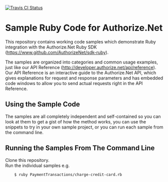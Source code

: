 [![Travis CI Status](https://api.travis-ci.org/AuthorizeNet/sample-code-ruby.svg?branch=master)](https://travis-ci.org/AuthorizeNet/sample-code-ruby)
# Sample Ruby Code for Authorize.Net
This repository contains working code samples which demonstrate Ruby integration with the Authorize.Net Ruby SDK (https://www.github.com/AuthorizeNet/sdk-ruby).

The samples are organized into categories and common usage examples, just like our API Reference (http://developer.authorize.net/api/reference). Our API Reference is an interactive guide to the Authorize.Net API, which gives explanations for request and response parameters and has embedded code windows to allow you to send actual requests right in the API Reference.


## Using the Sample Code

The samples are all completely independent and self-contained so you can look at them to get a gist of how the method works, you can use the snippets to try in your own sample project, or you can run each sample from the command line.

## Running the Samples From The Command Line
Clone this repository.  
Run the individual samples e.g.   
```
    $ ruby PaymentTransactions/charge-credit-card.rb 
```

